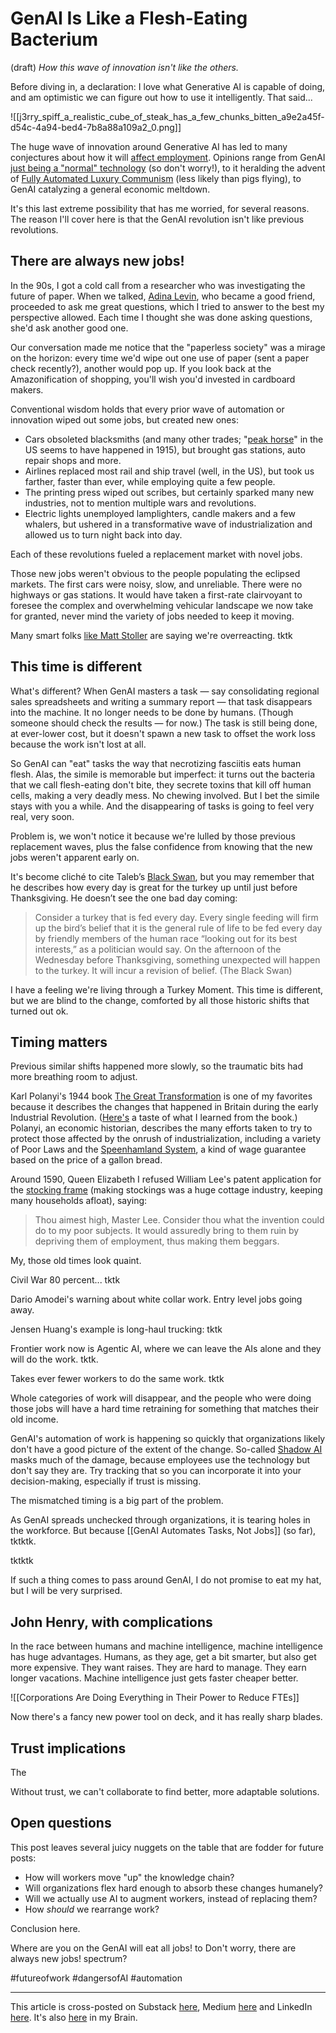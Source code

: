 # GenAI Is Like a Flesh-Eating Bacterium
(draft) 
*How this wave of innovation isn't like the others.* 

Before diving in, a declaration: I love what Generative AI is capable of doing, and am optimistic we can figure out how to use it intelligently. That said... 

![[j3rry_spiff_a_realistic_cube_of_steak_has_a_few_chunks_bitten_a9e2a45f-d54c-4a94-bed4-7b8a88a109a2_0.png]]

The huge wave of innovation around Generative AI has led to many conjectures about how it will [affect employment](https://bra.in/8j8nDb). Opinions range from GenAI [just being a "normal" technology](https://knightcolumbia.org/content/ai-as-normal-technology) (so don't worry!), to it heralding the advent of [Fully Automated Luxury Communism](https://www.amazon.com/Fully-Automated-Luxury-Communism-Bastani-ebook/dp/B075WCGJDW/jerrymichalskisr) (less likely than pigs flying), to GenAI catalyzing a general economic meltdown. 

It's this last extreme possibility that has me worried, for several reasons. The reason I'll cover here is that the GenAI revolution isn't like previous revolutions. 

## There are always new jobs! 

In the 90s, I got a cold call from a researcher who was investigating the future of paper. When we talked, [Adina Levin](https://www.linkedin.com/in/adina-levin-b771/), who became a good friend, proceeded to ask me great questions, which I tried to answer to the best my perspective allowed. Each time I thought she was done asking questions, she'd ask another good one. 

Our conversation made me notice that the "paperless society" was a mirage on the horizon: every time we'd wipe out one use of paper (sent a paper check recently?), another would pop up. If you look back at the Amazonification of shopping, you'll wish you'd invested in cardboard makers. 

Conventional wisdom holds that every prior wave of automation or innovation wiped out some jobs, but created new ones: 

- Cars obsoleted blacksmiths (and many other trades; "[peak horse](https://bra.in/7pDXxr)" in the US seems to have happened in 1915), but brought gas stations, auto repair shops and more. 
- Airlines replaced most rail and ship travel (well, in the US), but took us farther, faster than ever, while employing quite a few people. 
- The printing press wiped out scribes, but certainly sparked many new industries, not to mention multiple wars and revolutions. 
- Electric lights unemployed lamplighters, candle makers and a few whalers, but ushered in a transformative wave of industrialization and allowed us to turn night back into day. 

Each of these revolutions fueled a replacement market with novel jobs. 

Those new jobs weren't obvious to the people populating the eclipsed markets. The first cars were noisy, slow, and unreliable. There were no highways or gas stations. It would have taken a first-rate clairvoyant to foresee the complex and overwhelming vehicular landscape we now take for granted, never mind the variety of jobs needed to keep it moving. 

Many smart folks [like Matt Stoller](https://www.thebignewsletter.com/p/why-are-we-pretending-ai-is-going) are saying we're overreacting. tktk 

## This time is different 

What's different? When GenAI masters a task — say consolidating regional sales spreadsheets and writing a summary report — that task disappears into the machine. It no longer needs to be done by humans. (Though someone should check the results — for now.) The task is still being done, at ever-lower cost, but it doesn't spawn a new task to offset the work loss because the work isn't lost at all. 

So GenAI can "eat" tasks the way that necrotizing fasciitis eats human flesh. Alas, the simile is memorable but imperfect: it turns out the bacteria that we call flesh-eating don't bite, they secrete toxins that kill off human cells, making a very deadly mess. No chewing involved. But I bet the simile stays with you a while. And the disappearing of tasks is going to feel very real, very soon. 

Problem is, we won't notice it because we're lulled by those previous replacement waves, plus the false confidence from knowing that the new jobs weren't apparent early on. 

It's become cliché to cite Taleb’s [Black Swan](http://www.amazon.com/Black-Swan-Impact-Highly-Improbable/dp/1400063515/jerrymichalskisr), but you may remember that he describes how every day is great for the turkey up until just before Thanksgiving. He doesn’t see the one bad day coming: 

> Consider a turkey that is fed every day. Every single feeding will firm up the bird’s belief that it is the general rule of life to be fed every day by friendly members of the human race “looking out for its best interests,” as a politician would say. On the afternoon of the Wednesday before Thanksgiving, something unexpected will happen to the turkey. It will incur a revision of belief. (The Black Swan)

I have a feeling we're living through a Turkey Moment. This time is different, but we are blind to the change, comforted by all those historic shifts that turned out ok. 

## Timing matters 

Previous similar shifts happened more slowly, so the traumatic bits had more breathing room to adjust. 

Karl Polanyi's 1944 book [The Great Transformation](https://bra.in/7pWEwo) is one of my favorites because it describes the changes that happened in Britain during the early Industrial Revolution. ([Here's](http://www.youtube.com/watch?v=rSuz01zvOjE) a taste of what I learned from the book.) Polanyi, an economic historian, describes the many efforts taken to try to protect those affected by the onrush of industrialization, including a variety of Poor Laws and the [Speenhamland System](http://en.wikipedia.org/wiki/Speenhamland_system), a kind of wage guarantee based on the price of a gallon bread. 

Around 1590, Queen Elizabeth I refused William Lee's patent application for the [stocking frame](https://en.wikipedia.org/wiki/Stocking_frame) (making stockings was a huge cottage industry, keeping many households afloat), saying: 

> Thou aimest high, Master Lee. Consider thou what the invention could do to my poor subjects. It would assuredly bring to them ruin by depriving them of employment, thus making them beggars.

My, those old times look quaint. 

Civil War 80 percent... tktk

Dario Amodei's warning about white collar work. Entry level jobs going away. 

Jensen Huang's example is long-haul trucking: tktk 

Frontier work now is Agentic AI, where we can leave the AIs alone and they will do the work. tktk. 

Takes ever fewer workers to do the same work. tktk 

Whole categories of work will disappear, and the people who were doing those jobs will have a hard time retraining for something that matches their old income. 

GenAI's automation of work is happening so quickly that organizations likely don't have a good picture of the extent of the change. So-called [Shadow AI](https://www.ibm.com/think/topics/shadow-ai) masks much of the damage, because employees use the technology but don't say they are. Try tracking that so you can incorporate it into your decision-making, especially if trust is missing. 

The mismatched timing is a big part of the problem. 

As GenAI spreads unchecked through organizations, it is tearing holes in the workforce. But because [[GenAI Automates Tasks, Not Jobs]] (so far), tktktk. 

tktktk

If such a thing comes to pass around GenAI, I do not promise to eat my hat, but I will be very surprised. 

## John Henry, with complications  

In the race between humans and machine intelligence, machine intelligence has huge advantages. Humans, as they age, get a bit smarter, but also get more expensive. They want raises. They are hard to manage. They earn longer vacations. Machine intelligence just gets faster cheaper better. 

![[Corporations Are Doing Everything in Their Power to Reduce FTEs]] 

Now there's a fancy new power tool on deck, and it has really sharp blades. 

## Trust implications 

The 

Without trust, we can't collaborate to find better, more adaptable solutions. 

## Open questions 

This post leaves several juicy nuggets on the table that are fodder for future posts: 

- How will workers move "up" the knowledge chain? 
- Will organizations flex hard enough to absorb these changes humanely? 
- Will we actually use AI to augment workers, instead of replacing them? 
- How *should* we rearrange work? 

Conclusion here. 

Where are you on the GenAI will eat all jobs! to Don't worry, there are always new jobs! spectrum? 

#futureofwork #dangersofAI #automation 

--- 
This article is cross-posted on Substack [here](), Medium [here]() and LinkedIn [here](). It's also [here](https://bra.in/9joGBY) in my Brain. 